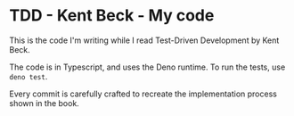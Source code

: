 # TDD - Kent Beck - My code

This is the code I'm writing while I read Test-Driven Development by Kent Beck.

The code is in Typescript, and uses the Deno runtime. To run the tests, use
`deno test`.

Every commit is carefully crafted to recreate the implementation process shown
in the book.
